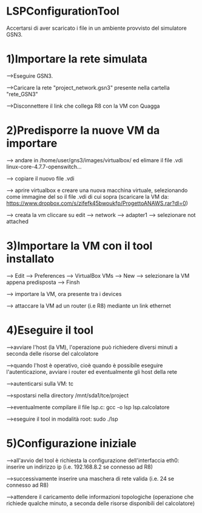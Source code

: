 # LSPConfigurationTool 

Accertarsi di aver scaricato i file in un ambiente provvisto del simulatore GSN3.

# 1)Importare la rete simulata

-->Eseguire GSN3.

-->Caricare la rete "project_network.gsn3" presente nella cartella "rete_GSN3"

-->Disconnettere il link che collega R8 con la VM con Quagga


# 2)Predisporre la nuove VM da importare

--> andare in /home/user/gns3/images/virtualbox/ ed elimare il file .vdi linux-core-4.7.7-openswitch...

--> copiare il nuovo file .vdi

--> aprire virtualbox e creare una nuova macchina virtuale, selezionando come immagine del so il file .vdi di cui sopra
(scaricare la VM da: https://www.dropbox.com/s/zifefk45bwoukfp/ProgettoANAWS.rar?dl=0)

--> creata la vm cliccare su edit --> network --> adapter1 --> selezionare not attached



# 3)Importare la VM con il tool installato

--> Edit  -->  Preferences --> VirtualBox VMs  --> New --> selezionare la VM appena predisposta --> Finsh

--> importare la VM, ora presente tra i devices

--> attaccare la VM ad un router (i.e R8) mediante un link ethernet


# 4)Eseguire il tool

-->avviare l'host (la VM), l'operazione può richiedere diversi minuti a seconda delle risorse del calcolatore

-->quando l'host è operativo, cioè quando è possibile eseguire l'autenticazione, avviare i router ed eventualmente gli host della rete

-->autenticarsi sulla VM: tc

-->spostarsi nella directory /mnt/sda1/tce/project

-->eventualmente compilare il file lsp.c: gcc -o lsp lsp.calcolatore

-->eseguire il tool in modalità root: sudo ./lsp


# 5)Configurazione iniziale

-->all'avvio del tool è richiesta la configurazione dell'interfaccia eth0: inserire un indirizzo ip (i.e. 192.168.8.2 se connesso ad R8)

-->successivamente inserire una maschera di rete valida (i.e. 24 se connesso ad R8)

-->attendere il caricamento delle informazioni topologiche (operazione che richiede qualche minuto, a seconda delle risorse disponibili del calcolatore)
